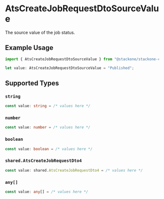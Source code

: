 # AtsCreateJobRequestDtoSourceValue

The source value of the job status.

## Example Usage

```typescript
import { AtsCreateJobRequestDtoSourceValue } from "@stackone/stackone-client-ts/sdk/models/shared";

let value: AtsCreateJobRequestDtoSourceValue = "Published";
```

## Supported Types

### `string`

```typescript
const value: string = /* values here */
```

### `number`

```typescript
const value: number = /* values here */
```

### `boolean`

```typescript
const value: boolean = /* values here */
```

### `shared.AtsCreateJobRequestDto4`

```typescript
const value: shared.AtsCreateJobRequestDto4 = /* values here */
```

### `any[]`

```typescript
const value: any[] = /* values here */
```

